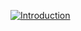 [![Introduction](http://img.youtube.com/vi/ycD8B1HuQSg/0.jpg)](http://www.youtube.com/watch?v=ycD8B1HuQSg)
